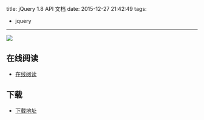 title: jQuery 1.8 API 文档
date: 2015-12-27 21:42:49
tags:
  - jquery
---

![](http://box.kancloud.cn/cover/k12_develop/jquery180.jpg?imageMogr2/thumbnail/173x231!/interlace/1/quality/100)

<!--more-->

## 在线阅读 ##

+ [在线阅读](http://www.kancloud.cn/k12_develop/jquery180)

## 下载 ##

+ [下载地址](http://www.kancloud.cn/k12_develop/jquery180)